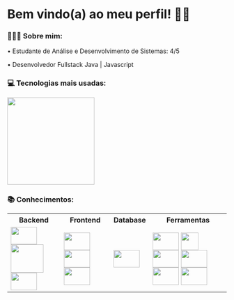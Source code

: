 <h1> Bem vindo(a) ao meu perfil! 👋🏽 </h1>

<h3> 👨🏽‍💻 Sobre mim: </h3>
  • Estudante de Análise e Desenvolvimento de Sistemas: 4/5 <br>
  
  • Desenvolvedor Fullstack Java | Javascript <br>

<h3> 💻 Tecnologias mais usadas: </h3>
  <img height="200em" src="https://github-readme-stats.vercel.app/api/top-langs/?username=JoaoLeo&layout=compact&langs_count=6&theme=tokyonight"/>
  <div style="display: inline_block">
  
  <h3> 📚 Conhecimentos: </h3>
<table>
  <tr>
    <th>Backend</th>
    <th>Frontend</th>
    <th>Database</th>
    <th>Ferramentas</th>
  </tr>
  <tr>
    <td>
      <img align="center" height="40" width="60"  src="https://skillicons.dev/icons?i=java">
     <img align="center" height="65" width="75"           src="https://raw.githubusercontent.com/quarkusio/quarkusio.github.io/f88d9692638a0c1b8235a871ef80e3bf864b8f7f/assets/images/stickers/sticker_logo_vertical.png">
      <img align="center" height="40" width="60" src="https://skillicons.dev/icons?i=spring">
    </td>
    <td>
      <img align="center" height="40" width="60"  src="https://skillicons.dev/icons?i=js">
      <img align="center" height="40" width="60"  src="https://skillicons.dev/icons?i=vue">
      <img align="center" height="40" width="60"  src="https://skillicons.dev/icons?i=react">
    </td>
    <td>
      <img align="center" height="40" width="60"  src="https://skillicons.dev/icons?i=mysql">   
    </td>
    <td>
      <img align="center" height="40" width="60" src="https://skillicons.dev/icons?i=idea">
      <img align="center" height="40" width="40" src="https://skillicons.dev/icons?i=vscode">
      <img align="center" height="40" width="60" src="https://skillicons.dev/icons?i=git">
      <img align="center" height="40" width="60" src="https://skillicons.dev/icons?i=postman">  
      <img align="center" height="40" width="60" src="https://skillicons.dev/icons?i=linux">   
      <img align="center" height="40" width="60" src="https://cdn.jsdelivr.net/gh/devicons/devicon/icons/ubuntu/ubuntu-plain.svg">  
    </td>
  </tr>
</table>
